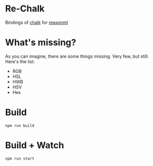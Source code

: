 # Re-Chalk
Bindings of [chalk](https://github.com/chalk/chalk) for [reasonml](https://reasonml.github.io/)
# What's missing?
As you can imagine, there are some things missing. Very few, but still. Here's the list:
* RGB
* HSL
* HWB
* HSV
* Hex

# Build
```
npm run build
```

# Build + Watch

```
npm run start
```
